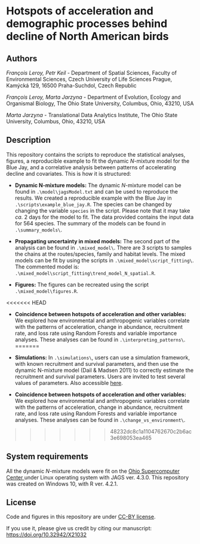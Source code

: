 # Hotspots of acceleration and demographic processes behind decline of North American birds

## Authors

*François Leroy, Petr Keil* - Department of Spatial Sciences, Faculty of Environmental Sciences, Czech University of Life Sciences Prague, Kamýcká 129, 16500 Praha-Suchdol, Czech Republic

*François Leroy, Marta Jarzyna* - Department of Evolution, Ecology and Organismal Biology, The Ohio State University, Columbus, Ohio, 43210, USA

*Marta Jarzyna* - Translational Data Analytics Institute, The Ohio State University, Columbus, Ohio, 43210, USA

## Description

This repository contains the scripts to reproduce the statistical analyses, figures, a reproducible example to fit the dynamic *N*-mixture model for the Blue Jay, and a correlative analysis between patterns of accelerating decline and covariates. This is how it is structured:

* **Dynamic N-mixture models:** The dynamic *N*-mixture model can be found in `.\model\jagsModel.txt` and can be used to reproduce the results. We created a reproducible example with the Blue Jay in `.\scripts\example_blue_jay.R`. The species can be changed by changing the variable `species` in the script. Please note that it may take *ca.* 2 days for the model to fit. The data provided contains the input data for 564 species. The summary of the models can be found in `.\summary_models\`. 

* **Propagating uncertainty in mixed models:** The second part of the analysis can be found in `.\mixed_model\`. There are 3 scripts to samples the chains at the routes/species, family and habitat levels. The mixed models can be fit by using the scripts in `.\mixed_model\script_fitting\`. The commented model is: `.\mixed_model\script_fitting\trend_model_N_spatial.R`.

* **Figures:** The figures can be recreated using the script `.\mixed_model\figures.R`. 

<<<<<<< HEAD
* **Coincidence between hotspots of acceleration and other variables:** We explored how environmental and anthropogenic variables correlate with the patterns of acceleration, change in abundance, recruitment rate, and loss rate using Random Forests and variable importance analyses. These analyses can be found in `.\interpreting_patterns\`. 
=======
* **Simulations:** In `.\simulations\`, users can use a simulation framework, with known recruitment and survival parameters, and then use the dynamic N-mixture model (Dail & Madsen 2011) to correctly estimate the recruitment and survival parameters. Users are invited to test several values of parameters. Also accessible [here](https://frslry.github.io/ms_acceleration/simulations/simulations.html).

* **Coincidence between hotspots of acceleration and other variables:** We explored how environmental and anthropogenic variables correlate with the patterns of acceleration, change in abundance, recruitment rate, and loss rate using Random Forests and variable importance analyses. These analyses can be found in `.\change_vs_environment\`. 
>>>>>>> 48232dc8c1a1104762670c2b6ac3e698053ea465

## System requirements

All the dynamic *N*-mixture models were fit on the [Ohio Supercomputer Center ](https://www.oh-tech.org/) under Linux operating system with JAGS ver. 4.3.0. This repository was created on Windows 10, with R ver. 4.2.1.   

## License

Code and figures in this repository are under [CC-BY license](https://creativecommons.org/share-your-work/cclicenses/). 

If you use it, please give us credit by citing our manuscript: https://doi.org/10.32942/X21032
